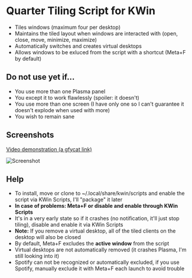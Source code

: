 # Quarter Tiling Script for KWin
- Tiles windows (maximum four per desktop)
- Maintains the tiled layout when windows are interacted with (open, close, move, minimize, maximize)
- Automatically switches and creates virtual desktops
- Allows windows to be exluced from the script with a shortcut (Meta+F by default)

## Do not use yet if...
- You use more than one Plasma panel
- You except it to work flawlessly (spoiler: it doesn't)
- You use more than one screen (I have only one so I can't guarantee it doesn't explode when used with more)
- You wish to remain sane

## Screenshots

[Video demonstration (a gfycat link)](https://gfycat.com/TintedRepentantKawala)


![Screenshot](https://u.teknik.io/IZz6t.png)


## Help
- To install, move or clone to ~/.local/share/kwin/scripts and enable the script via KWin Scripts, I'll "package" it later
- **In case of problems: Meta+F or disable and enable through KWin Scripts**
- It's in a very early state so if it crashes (no notification, it'll just stop tiling), disable and enable it via KWin Scripts
- **Note:** If you remove a virtual desktop, all of the tiled clients on the desktop will also be closed
- By default, Meta+F excludes the **active window** from the script
- Virtual desktops are not automatically removed (it crashes Plasma, I'm still looking into it)
- Spotify can not be recognized or automatically excluded, if you use Spotify, manually exclude it with Meta+F each launch to avoid trouble
